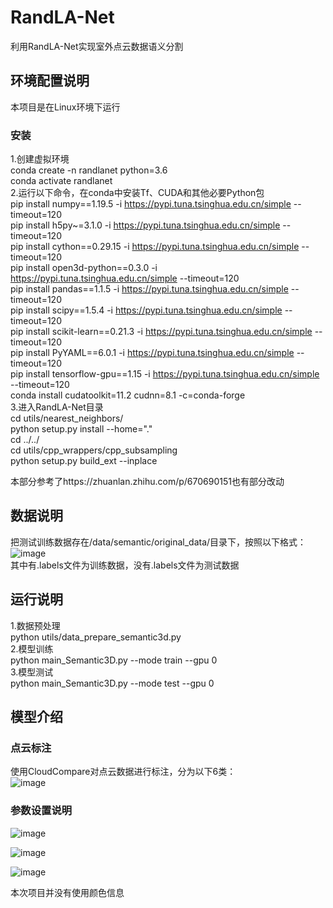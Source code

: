 # RandLA-Net
利用RandLA-Net实现室外点云数据语义分割
## 环境配置说明
本项目是在Linux环境下运行
### 安装
1.创建虚拟环境   
conda create -n randlanet python=3.6      
conda activate randlanet      
2.运行以下命令，在conda中安装Tf、CUDA和其他必要Python包      
pip install numpy==1.19.5 -i https://pypi.tuna.tsinghua.edu.cn/simple --timeout=120   
pip install h5py~=3.1.0 -i https://pypi.tuna.tsinghua.edu.cn/simple --timeout=120   
pip install cython==0.29.15 -i https://pypi.tuna.tsinghua.edu.cn/simple --timeout=120   
pip install open3d-python==0.3.0 -i https://pypi.tuna.tsinghua.edu.cn/simple --timeout=120   
pip install pandas==1.1.5 -i https://pypi.tuna.tsinghua.edu.cn/simple --timeout=120   
pip install scipy==1.5.4 -i https://pypi.tuna.tsinghua.edu.cn/simple --timeout=120   
pip install scikit-learn==0.21.3 -i https://pypi.tuna.tsinghua.edu.cn/simple --timeout=120   
pip install PyYAML==6.0.1 -i https://pypi.tuna.tsinghua.edu.cn/simple --timeout=120   
pip install tensorflow-gpu==1.15 -i https://pypi.tuna.tsinghua.edu.cn/simple --timeout=120   
conda install cudatoolkit=11.2 cudnn=8.1 -c=conda-forge   
3.进入RandLA-Net目录  
cd utils/nearest_neighbors/   
python setup.py install --home="."   
cd ../../   
cd utils/cpp_wrappers/cpp_subsampling   
python setup.py build_ext --inplace   

本部分参考了https://zhuanlan.zhihu.com/p/670690151也有部分改动   

## 数据说明
把测试训练数据存在/data/semantic/original_data/目录下，按照以下格式：   
![image](https://github.com/user-attachments/assets/5c7cc67d-deaa-4f0f-a158-057f7d1a802c)   
其中有.labels文件为训练数据，没有.labels文件为测试数据

## 运行说明
1.数据预处理   
python utils/data_prepare_semantic3d.py   
2.模型训练   
python main_Semantic3D.py --mode train --gpu 0   
3.模型测试   
python main_Semantic3D.py --mode test --gpu 0   

## 模型介绍
### 点云标注
使用CloudCompare对点云数据进行标注，分为以下6类：   
![image](https://github.com/user-attachments/assets/06ba9de6-a7d5-4ef9-8ce7-60b582d4ea2d)   
### 参数设置说明
![image](https://github.com/user-attachments/assets/4e2d350a-9557-45d5-b8a1-54e033ccc636)   

![image](https://github.com/user-attachments/assets/b2804517-b982-4ad0-b6f3-6e019f1fb496)   

![image](https://github.com/user-attachments/assets/51fe0d57-fb4f-480b-9f29-0c2ef341ffd4)   

本次项目并没有使用颜色信息










